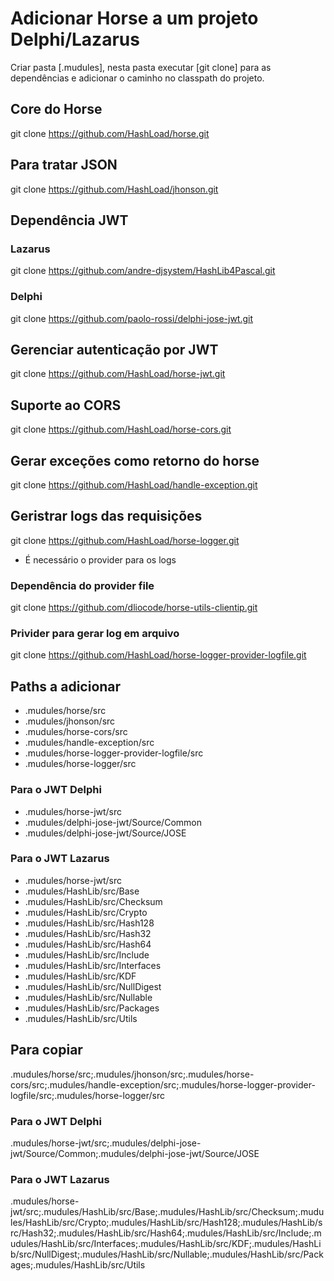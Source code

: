 # Adicionar Horse a um projeto Delphi/Lazarus

Criar pasta [.mudules], nesta pasta executar [git clone] para as dependências e adicionar o caminho no classpath do projeto.

## Core do Horse
git clone https://github.com/HashLoad/horse.git

## Para tratar JSON
git clone https://github.com/HashLoad/jhonson.git

## Dependência JWT
   ### Lazarus
   git clone https://github.com/andre-djsystem/HashLib4Pascal.git
   ### Delphi
   git clone https://github.com/paolo-rossi/delphi-jose-jwt.git 

## Gerenciar autenticação por JWT
git clone https://github.com/HashLoad/horse-jwt.git

## Suporte ao CORS
git clone https://github.com/HashLoad/horse-cors.git

## Gerar exceções como retorno do horse
git clone https://github.com/HashLoad/handle-exception.git

## Geristrar logs das requisições
git clone https://github.com/HashLoad/horse-logger.git

- É necessário o provider para os logs

### Dependência do provider file
git clone https://github.com/dliocode/horse-utils-clientip.git

### Privider para gerar log em arquivo
git clone https://github.com/HashLoad/horse-logger-provider-logfile.git


## Paths a adicionar

- .mudules/horse/src
- .mudules/jhonson/src
- .mudules/horse-cors/src
- .mudules/handle-exception/src
- .mudules/horse-logger-provider-logfile/src
- .mudules/horse-logger/src

### Para o JWT Delphi

- .mudules/horse-jwt/src
- .mudules/delphi-jose-jwt/Source/Common
- .mudules/delphi-jose-jwt/Source/JOSE

### Para o JWT Lazarus

- .mudules/horse-jwt/src
- .mudules/HashLib/src/Base
- .mudules/HashLib/src/Checksum
- .mudules/HashLib/src/Crypto
- .mudules/HashLib/src/Hash128
- .mudules/HashLib/src/Hash32
- .mudules/HashLib/src/Hash64
- .mudules/HashLib/src/Include
- .mudules/HashLib/src/Interfaces
- .mudules/HashLib/src/KDF
- .mudules/HashLib/src/NullDigest
- .mudules/HashLib/src/Nullable
- .mudules/HashLib/src/Packages
- .mudules/HashLib/src/Utils

## Para copiar

.mudules/horse/src;.mudules/jhonson/src;.mudules/horse-cors/src;.mudules/handle-exception/src;.mudules/horse-logger-provider-logfile/src;.mudules/horse-logger/src

### Para o JWT Delphi

.mudules/horse-jwt/src;.mudules/delphi-jose-jwt/Source/Common;.mudules/delphi-jose-jwt/Source/JOSE

### Para o JWT Lazarus

.mudules/horse-jwt/src;.mudules/HashLib/src/Base;.mudules/HashLib/src/Checksum;.mudules/HashLib/src/Crypto;.mudules/HashLib/src/Hash128;.mudules/HashLib/src/Hash32;.mudules/HashLib/src/Hash64;.mudules/HashLib/src/Include;.mudules/HashLib/src/Interfaces;.mudules/HashLib/src/KDF;.mudules/HashLib/src/NullDigest;.mudules/HashLib/src/Nullable;.mudules/HashLib/src/Packages;.mudules/HashLib/src/Utils
